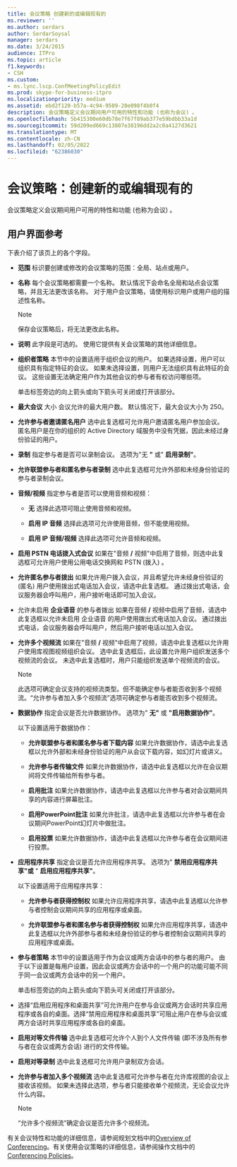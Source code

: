 ```yaml
---
title: 会议策略 创建新的或编辑现有的
ms.reviewer: ''
ms.author: serdars
author: SerdarSoysal
manager: serdars
ms.date: 3/24/2015
audience: ITPro
ms.topic: article
f1.keywords:
- CSH
ms.custom:
- ms.lync.lscp.ConfMeetingPolicyEdit
ms.prod: skype-for-business-itpro
ms.localizationpriority: medium
ms.assetid: ebd2f120-b57a-4c94-9509-20e098f4b0f4
description: 会议策略定义会议期间用户可用的特性和功能 (也称为会议) 。
ms.openlocfilehash: 5b415300e60db78e7f67f89ab377e59bdbb33a1d
ms.sourcegitcommit: 59d209ed669c13807e38196dd2a2c0a4127d3621
ms.translationtype: MT
ms.contentlocale: zh-CN
ms.lasthandoff: 02/05/2022
ms.locfileid: "62386030"
---
```

# <a name="conferencing-policy-create-new-or-edit-existing"></a>会议策略：创建新的或编辑现有的

会议策略定义会议期间用户可用的特性和功能 (也称为会议) 。

## <a name="ui-reference"></a>用户界面参考

下表介绍了该页上的各个字段。

- **范围** 标识要创建或修改的会议策略的范围：全局、站点或用户。

- **名称** 每个会议策略都需要一个名称。 默认情况下会命名全局和站点会议策略，并且无法更改该名称。 对于用户会议策略，请使用标识用户或用户组的描述性名称。

    > [!NOTE]
    > 保存会议策略后，将无法更改此名称。

- **说明** 此字段是可选的。 使用它提供有关会议策略的其他详细信息。

- **组织者策略** 本节中的设置适用于组织会议的用户。 如果选择设置，用户可以组织具有指定特征的会议。 如果未选择设置，则用户无法组织具有此特征的会议。 这些设置无法确定用户作为其他会议的参与者有权访问哪些项。

    单击标签旁边的向上箭头或向下箭头可关闭或打开该部分。

- **最大会议** 大小 会议允许的最大用户数。 默认情况下，最大会议大小为 250。

- **允许参与者邀请匿名用户** 选中此复选框可允许用户邀请匿名用户参加会议。 匿名用户是在你的组织的 Active Directory 域服务中没有凭据，因此未经过身份验证的用户。

- **录制** 指定参与者是否可以录制会议。 选项为"无 **"** 或" **启用录制"**。

- **允许联盟参与者和匿名参与者录制** 选中此复选框可允许外部和未经身份验证的参与者录制会议。

- **音频/视频** 指定参与者是否可以使用音频和视频：

  - **无** 选择此选项可阻止使用音频和视频。

  - **启用 IP 音频** 选择此选项可允许使用音频，但不能使用视频。

  - **启用 IP 音频/视频** 选择此选项可允许音频和视频。

- **启用 PSTN 电话拨入式会议** 如果在"音频 **/** 视频"中启用了音频，则选中此复选框可允许用户使用公用电话交换网和 PSTN (拨入) 。

- **允许匿名参与者拨出** 如果允许用户拨入会议，并且希望允许未经身份验证的 (匿名) 用户使用拨出式电话加入会议，请选中此复选框。 通过拨出式电话，会议服务器会呼叫用户，用户接听电话即可加入会议。

- 允许未启用 **企业语音** 的参与者拨出 如果在音频 **/** 视频中启用了音频，请选中此复选框以允许未启用 企业语音 的用户使用拨出式电话加入会议。 通过拨出式电话，会议服务器会呼叫用户，然后用户接听电话以加入会议。

- **允许多个视频流** 如果在"音频 **/** 视频"中启用了视频，请选中此复选框以允许用户使用库视图视频组织会议。 选中此复选框后，此设置允许用户组织发送多个视频流的会议。 未选中此复选框时，用户只能组织发送单个视频流的会议。

    > [!NOTE]
    > 此选项可确定会议支持的视频流类型。但不能确定参与者能否收到多个视频流。“允许参与者加入多个视频流”选项可确定参与者能否收到多个视频流。

- **数据协作** 指定会议是否允许数据协作。 选项为" **无"** 或 **"启用数据协作"**。

    以下设置适用于数据协作：

  - **允许联盟参与者和匿名参与者下载内容** 如果允许数据协作，请选中此复选框以允许外部和未经身份验证的用户从会议下载内容，如幻灯片或讲义。

  - **允许参与者传输文件** 如果允许数据协作，请选中此复选框以允许在会议期间将文件传输给所有参与者。

  - **启用批注** 如果允许数据协作，请选中此复选框以允许参与者对会议期间共享的内容进行屏幕批注。

  - **启用PowerPoint批注** 如果允许批注，请选中此复选框以允许参与者在会议期间PowerPoint幻灯片中做批注。

  - **启用投票** 如果允许数据协作，请选中此复选框以允许参与者在会议期间进行投票。

- **应用程序共享** 指定会议是否允许应用程序共享。 选项为" **禁用应用程序共享"或** " **启用应用程序共享"**。

    以下设置适用于应用程序共享：

  - **允许参与者获得控制权** 如果允许应用程序共享，请选中此复选框以允许参与者控制会议期间共享的应用程序或桌面。

  - **允许联盟参与者和匿名参与者获得控制权** 如果允许应用程序共享，请选中此复选框以允许外部参与者和未经身份验证的参与者控制会议期间共享的应用程序或桌面。

- **参与者策略** 本节中的设置适用于作为会议或两方会话中的参与者的用户。 由于以下设置是每用户设置，因此会议或两方会话中的一个用户的功能可能不同于同一会议或两方会话中的另一个用户。

    单击标签旁边的向上箭头或向下箭头可关闭或打开该部分。

- 选择“启用应用程序和桌面共享”可允许用户在参与会议或两方会话时共享应用程序或各自的桌面。选择“禁用应用程序和桌面共享”可阻止用户在参与会议或两方会话时共享应用程序或各自的桌面。

- **启用对等文件传输** 选中此复选框可允许个人到个人文件传输 (即不涉及所有参与者在会议或两方会话) 进行的文件传输。

- **启用对等录制** 选中此复选框可允许用户录制双方会话。

- **允许参与者加入多个视频流** 选中此复选框可允许参与者在允许库视图的会议上接收该视频。 如果未选择此选项，参与者只能接收单个视频流，无论会议允许什么内容。

    > [!NOTE]
    > “允许多个视频流”确定会议是否允许多个视频流。

有关会议特性和功能的详细信息，请参阅规划文档中的[Overview of Conferencing](/previous-versions/office/lync-server-2013/lync-server-2013-overview-of-conferencing)。有关使用会议策略的详细信息，请参阅操作文档中的[Conferencing Policies](/previous-versions/office/lync-server-2013/lync-server-2013-conferencing-policies)。